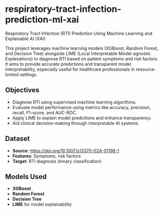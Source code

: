 # respiratory-tract-infection-prediction-ml-xai
Respiratory Tract Infection (RTI) Prediction Using Machine Learning and Explainable AI (XAI)

This project leverages machine learning models (XGBoost, Random Forest, and Decision Tree) alongside LIME (Local Interpretable Model-agnostic Explanations) to diagnose RTI based on patient symptoms and risk factors. It aims to provide accurate predictions and transparent model interpretability, especially useful for healthcare professionals in resource-limited settings.

## Objectives
- Diagnose RTI using supervised machine learning algorithms.
- Evaluate model performance using metrics like accuracy, precision, recall, F1-score, and AUC-ROC.
- Apply LIME to explain model predictions and enhance transparency.
- Aid clinical decision-making through interpretable AI systems.

## Dataset

- **Source**: https://doi.org/10.1007/s13370-024-01198-1
- **Features**: Symptoms, risk factors
- **Target**: RTI diagnosis (binary classification)

## Models Used

- **XGBoost**
- **Random Forest**
- **Decision Tree**
- **LIME** for model explainability
